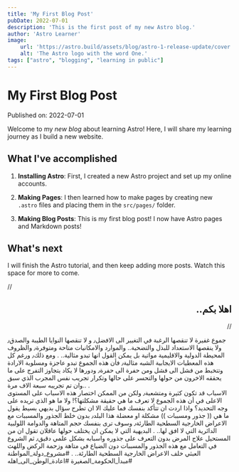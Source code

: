 ```yaml
---
title: 'My First Blog Post'
pubDate: 2022-07-01
description: 'This is the first post of my new Astro blog.'
author: 'Astro Learner'
image:
    url: 'https://astro.build/assets/blog/astro-1-release-update/cover.jpeg' 
    alt: 'The Astro logo with the word One.'
tags: ["astro", "blogging", "learning in public"]
---
```

# My First Blog Post

Published on: 2022-07-01

Welcome to my _new blog_ about learning Astro! Here, I will share my learning journey as I build a new website.

## What I've accomplished

1. **Installing Astro**: First, I created a new Astro project and set up my online accounts.

2. **Making Pages**: I then learned how to make pages by creating new `.astro` files and placing them in the `src/pages/` folder.

3. **Making Blog Posts**: This is my first blog post! I now have Astro pages and Markdown posts!

## What's next

I will finish the Astro tutorial, and then keep adding more posts. Watch this space for more to come.

//<div style=direction:rtl>

## اهلا بكم..
// </div>
جموع غفيرة لا تنقصها الرغبة في التغيير الى الافضل٫ 
و لا تنقصها النوايا الطيبة والصدق٫ 
ولا ينقصها الاستعداد للبذل والتضحية..
والموارد والامكانيات متاحة ومتوفرة٫ 
والظروف المحيطة الدولية والاقليمية مواتية بل يمكن القول انها تبدو مثالية..
.
ومع ذلك٫ ورغم كل هذه المعطيات الايجابية الشبه مثالية٫ فأن هذه الجموع تبدو عاجزة ومسلوبة الارادة وتتخبط من فشل الى فشل ومن حفرة الى حفرة٫ ودورها لا يكاد يتجاوز التفرج على ما يحققه الاخرون من حولها والتحسر على حالها وتكرار تجريب نفس المجرب الذي سبق وان تم تجريبه سبعة الاف مرة..
.   
الاسباب قد تكون كثيرة ومتشعبة٫ ولكن من الممكن اختصار هذه الاسباب على المستوى الاعلى في أن هذه الجموع لا تعرف ما هي حقيقة مشكلتها؟! ولا ما هو الذي تريده على وجه التحديد؟ واذا اردت ان تتأكد بنفسك فما عليك الا ان تطرح سؤال بديهي بسيط يقول ما هي (( جذور ومسببات )) مشكلة او معضلة هذا البلد٫ بدون خلط الجذور والمسببات مع الاعراض الخارجية السطحية الطارئة٫ وسوف ترى بنفسك حجم المتاهة والدوامة اللولبية الدائرية التي لا افق لها..
.
البديهية التي لا يمكن ان يختلف حولها عاقلان تقول ان من المستحيل علاج المرض بدون التعرف على جذوره واسبابه بشكل علمي دقيق٫ ثم الشروع في التعامل مع هذه الجذور والمسببات دون الضياع في متاهة وزحمة الركض واللهث العبثي خلف الاعراض الخارجية السطحية الطارئة..
.
#مشروع_دولة_المواطنة
#مبدأ_الحكومة_الصغيرة
#اعادة_الوطن_الى_اهله